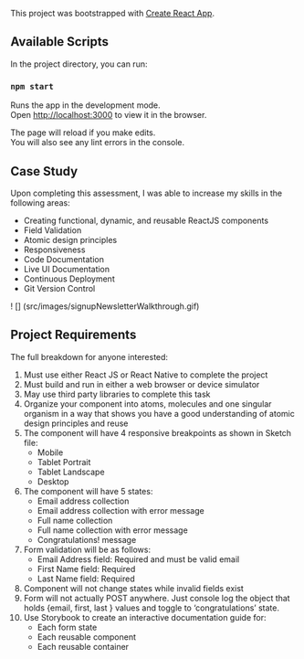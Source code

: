 This project was bootstrapped with [Create React App](https://github.com/facebook/create-react-app).

## Available Scripts

In the project directory, you can run:

### `npm start`

Runs the app in the development mode.<br>
Open [http://localhost:3000](http://localhost:3000) to view it in the browser.

The page will reload if you make edits.<br>
You will also see any lint errors in the console.

## Case Study

Upon completing this assessment, I was able to increase my skills in the following areas:

* Creating functional, dynamic, and reusable ReactJS components
* Field Validation
* Atomic design principles
* Responsiveness
* Code Documentation
* Live UI Documentation
* Continuous Deployment
* Git Version Control

! [] (src/images/signupNewsletterWalkthrough.gif)

## Project Requirements

The full breakdown for anyone interested:

1. Must use either React JS or React Native to complete the project
2. Must build and run in either a web browser or device simulator
3. May use third party libraries to complete this task
4. Organize your component into atoms, molecules and one singular organism in a way that shows you have a good understanding of atomic design principles and reuse
5. The component will have 4 responsive breakpoints as shown in Sketch file:
    * Mobile
    * Tablet Portrait
    * Tablet Landscape
    * Desktop
6. The component will have 5 states:
    * Email address collection
    * Email address collection with error message
    * Full name collection
    * Full name collection with error message
    * Congratulations! message
7. Form validation will be as follows:
    * Email Address field: Required and must be valid email
    * First Name field: Required
    * Last Name field: Required
8. Component will not change states while invalid fields exist
9. Form will not actually POST anywhere. Just console log the object that holds {email, first, last } values and toggle to ‘congratulations’ state.
10. Use Storybook to create an interactive documentation guide for:
    * Each form state
    * Each reusable component
    * Each reusable container